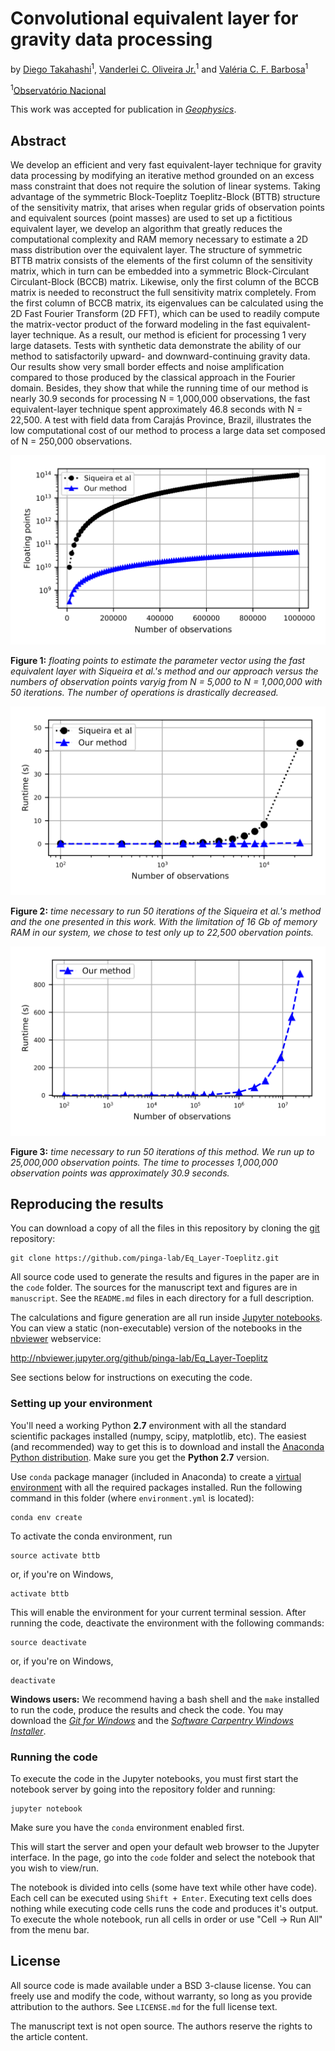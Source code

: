 # Convolutional equivalent layer for gravity data processing

by
[Diego Takahashi](http://www.pinga-lab.org/people/tomazella.html)<sup>1</sup>,
[Vanderlei C. Oliveira Jr.](http://www.pinga-lab.org/people/oliveira-jr.html)<sup>1</sup> and
[Valéria C. F. Barbosa](http://www.pinga-lab.org/people/oliveira-jr.html)<sup>1</sup>

<sup>1</sup>[Observatório Nacional](http://www.on.br/index.php/pt-br/)

This work was accepted for publication in
[*Geophysics*](https://seg.org/Publications/Journals/Geophysics).


## Abstract

We develop an efficient and very fast equivalent-layer technique for gravity data processing
by modifying an iterative method grounded on an excess mass constraint that does not
require the solution of linear systems. Taking advantage of the symmetric Block-Toeplitz
Toeplitz-Block (BTTB) structure of the sensitivity matrix, that arises when regular grids
of observation points and equivalent sources (point masses) are used to set up a fictitious
equivalent layer, we develop an algorithm that greatly reduces the computational complexity
and RAM memory necessary to estimate a 2D mass distribution over the equivalent layer.
The structure of symmetric BTTB matrix consists of the elements of the first column of
the sensitivity matrix, which in turn can be embedded into a symmetric Block-Circulant
Circulant-Block (BCCB) matrix. Likewise, only the first column of the BCCB matrix is
needed to reconstruct the full sensitivity matrix completely. From the first column of BCCB
matrix, its eigenvalues can be calculated using the 2D Fast Fourier Transform (2D FFT),
which can be used to readily compute the matrix-vector product of the forward modeling
in the fast equivalent-layer technique. As a result, our method is eficient for processing
1
very large datasets. Tests with synthetic data demonstrate the ability of our method to
satisfactorily upward- and downward-continuing gravity data. Our results show very small
border effects and noise amplification compared to those produced by the classical approach
in the Fourier domain. Besides, they show that while the running time of our method
is nearly 30.9 seconds for processing N = 1,000,000 observations, the fast equivalent-layer
technique spent approximately 46.8 seconds with N = 22,500. A test with field data from Carajás
Province, Brazil, illustrates the low computational cost of our method to process a large
data set composed of N = 250,000 observations.

![](manuscript/Fig/Figure2.png)

**Figure 1:** *floating points to estimate the parameter vector using the fast equivalent 
layer with Siqueira et al.'s method and our approach versus the numbers of observation 
points varyig from N = 5,000 to N = 1,000,000 with 50 iterations. The number of operations 
is drastically decreased.*


![](manuscript/Fig/Figure3.png)

**Figure 2:** *time necessary to run 50 iterations of the Siqueira et al.'s method and the 
one presented in this work. With the limitation of 16 Gb of memory RAM in our system, we 
chose to test only up to 22,500 obervation points.*

![](manuscript/Fig/Figure4.png)

**Figure 3:** *time necessary to run 50 iterations of this method. We run up to 25,000,000 
observation points. The time to processes 1,000,000 observation points was approximately 30.9
seconds.*


## Reproducing the results

You can download a copy of all the files in this repository by cloning the
[git](https://git-scm.com/) repository:

    git clone https://github.com/pinga-lab/Eq_Layer-Toeplitz.git


All source code used to generate the results and figures in the paper are in
the `code` folder. The sources for the manuscript text and figures are in `manuscript`.
See the `README.md` files in each directory for a full description.

The calculations and figure generation are all run inside
[Jupyter notebooks](http://jupyter.org/).
You can view a static (non-executable) version of the notebooks in the
[nbviewer](https://nbviewer.jupyter.org/) webservice:

http://nbviewer.jupyter.org/github/pinga-lab/Eq_Layer-Toeplitz

See sections below for instructions on executing the code.


### Setting up your environment

You'll need a working Python **2.7** environment with all the standard
scientific packages installed (numpy, scipy, matplotlib, etc).  The easiest
(and recommended) way to get this is to download and install the
[Anaconda Python distribution](http://continuum.io/downloads#all).
Make sure you get the **Python 2.7** version.

Use `conda` package manager (included in Anaconda) to create a
[virtual environment](https://conda.io/docs/using/envs.html) with
all the required packages installed.
Run the following command in this folder (where `environment.yml`
is located):

    conda env create

To activate the conda environment, run

    source activate bttb

or, if you're on Windows,

    activate bttb

This will enable the environment for your current terminal session.
After running the code, deactivate the environment with the following
commands:

    source deactivate

or, if you're on Windows,

    deactivate


**Windows users:** We recommend having a bash shell and the `make` installed
to run the code, produce the results and check the code. You may download the
[*Git for Windows*](https://git-for-windows.github.io/) and the
[*Software Carpentry Windows Installer*](https://github.com/swcarpentry/windows-installer/releases).


### Running the code

To execute the code in the Jupyter notebooks, you must first start the
notebook server by going into the repository folder and running:

    jupyter notebook

Make sure you have the `conda` environment enabled first.

This will start the server and open your default web browser to the Jupyter
interface. In the page, go into the `code` folder and select the
notebook that you wish to view/run.

The notebook is divided into cells (some have text while other have code).
Each cell can be executed using `Shift + Enter`.
Executing text cells does nothing while executing code cells runs the code
and produces it's output.
To execute the whole notebook, run all cells in order or use "Cell -> Run All"
from the menu bar.

## License

All source code is made available under a BSD 3-clause license.  You can freely
use and modify the code, without warranty, so long as you provide attribution
to the authors.  See `LICENSE.md` for the full license text.

The manuscript text is not open source. The authors reserve the rights to the
article content.